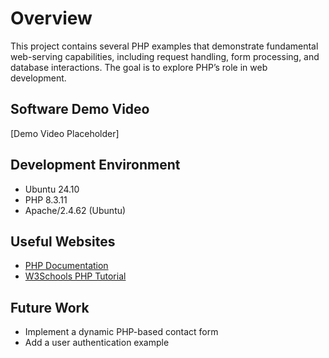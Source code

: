 # Overview

This project contains several PHP examples that demonstrate fundamental web-serving capabilities, including request handling, form processing, and database interactions. The goal is to explore PHP’s role in web development.

## Software Demo Video

[Demo Video Placeholder]

## Development Environment

- Ubuntu 24.10
- PHP 8.3.11
- Apache/2.4.62 (Ubuntu)

## Useful Websites

- [PHP Documentation](https://www.php.net/docs.php)
- [W3Schools PHP Tutorial](https://www.w3schools.com/php/)

## Future Work

- Implement a dynamic PHP-based contact form
- Add a user authentication example

